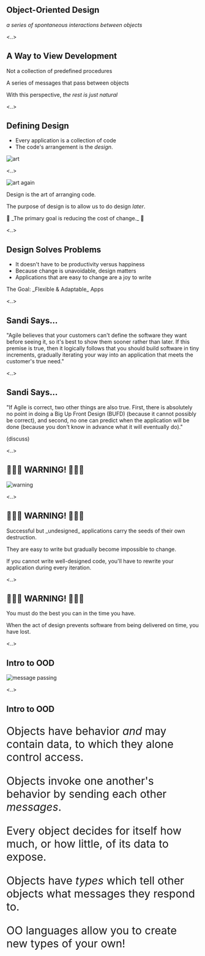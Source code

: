 ## Object-Oriented Design

<p class="fragment fade-in"><em>a series of spontaneous interactions between objects</em></p>

<..>

## A Way to View Development

<p class="fragment fade-in">Not a collection of predefined procedures</p>
<p class="fragment fade-in">A series of messages that pass between objects</p>
<p class="fragment fade-in">With this perspective, <em>the rest is just natural</em></p>

<..>

## Defining Design

* Every application is a collection of code
* The code's arrangement is the _design_.

![art](/images/art.gif)

<..>

![art again](/images/art-2.gif)

<p class="fragment fade-in">Design is the art of arranging code.</p>
<p class="fragment fade-in">The purpose of design is to allow us to do design <em>later</em>.</p>
<p class="fragment fade-in">💸 _The primary goal is reducing the cost of change._ 💸</p>

<..>

## Design Solves Problems

* It doesn't have to be productivity versus happiness
* Because change is unavoidable, design matters
* Applications that are easy to change are a joy to write

<p class="fragment fade-in">The Goal: _Flexible &amp; Adaptable_ Apps</p>

<..>

## Sandi Says...

"Agile believes that your customers can't define the software they want before seeing it, so it's best to show them sooner rather than later. If this premise is true, then it logically follows that you should build software in tiny increments, gradually iterating your way into an application that meets the customer's true need."

<..>

## Sandi Says...

"If Agile is correct, two other things are also true. First, there is absolutely no point in doing a Big Up Front Design (BUFD) (because it cannot possibly be correct), and second, no one can predict when the application will be done (because you don't know in advance what it will eventually do)."

<p class="fragment fade-in">(discuss)</p>

<..>

## 🚨🚨🚨 WARNING! 🚨🚨🚨

![warning](/images/warning.gif)

<..>

## 🚨🚨🚨 WARNING! 🚨🚨🚨

<p class="fragment fade-in">Successful but _undesigned_ applications carry the seeds of their own destruction.</p>
<p class="fragment fade-in">They are easy to write but gradually become impossible to change.</p>
<p class="fragment fade-in">If you cannot write well-designed code, you'll have to rewrite your application during every iteration.</p>

<..>

## 🚨🚨🚨 WARNING! 🚨🚨🚨

<p class="fragment fade-in">You must do the best you can in the time you have.</p>
<p class="fragment fade-in">When the act of design prevents software from being delivered on time, you have lost.</p>

<..>

## Intro to OOD

![message passing](images/message-passing.gif)

<..>

## Intro to OOD

<div style="font-size:28px;">
  <p class="fragment fade-in">Objects have behavior <em>and</em> may contain data, to which they alone control access.</p>
  <p class="fragment fade-in">Objects invoke one another's behavior by sending each other <em>messages</em>.</p>
  <p class="fragment fade-in">Every object decides for itself how much, or how little, of its data to expose.</p>
  <p class="fragment fade-in">Objects have <em>types</em> which tell other objects what messages they respond to.</p>
  <p class="fragment fade-in">OO languages allow you to create new types of your own!</p>
</div>
